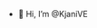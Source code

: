- 👋 Hi, I’m @KjaniVE

<!---
KjaniVE/KjaniVE is a ✨ special ✨ repository because its `README.md` (this file) appears on your GitHub profile.
You can click the Preview link to take a look at your changes.
--->
